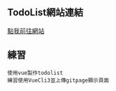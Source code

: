 ## TodoList網站連結

[點我前往網站](https://ariatsai.github.io/TodolistPractice/#/all)  


## 練習
```
使用vue製作todolist
練習使用VueCli3並上傳gitpage顯示頁面
```
